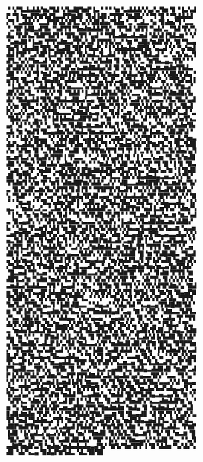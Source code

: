 ▝▝▞▜▃▙▟▟▞▅▞▜▟▝▞▙▟█▜▅▛▐▃▝▝▝▝▅▝▃▟▟▟▞▞▄▞▃▜▅▝▊▝▐▃▚▟▛▝▜▝▆▃▛▛▇▜▟▜▃▃▛▛▇▟▊▝▊▟▐▟▊▞▜▜▛▝▇▟▉▞▝▝▜▝█▝▝▜▟▟▟▟▞▜▝▃▟▟▞▝▃▃▛▜▛▟▞▟▜▃▚▞▞▟▉▟▅▞▜▟▆▝▃▝▃▟▃▝▅▝▉▟▆▞▜▝▃▃▝▃▜▛▐▟█▃▟▜▙▝▚▟▜▜▝▜▅▟▆▟▟▟▜▞▄▝▛▜▟▝▟▜▜▝▚▟▞▃▝▜▟▝▛▞▚▟▄▝▛▟▚▃▜▟▛▜▟▜▝▝█▜▄▜▜▝▄▟▝▝▜▜▃▟▆▃▟▃▅▟▝▟▞▟▐▜▟▃▆▝▝▞▝▃▅▟▇▝▐▃▅▝▛▜▚▟▆▃▞▜▚▞▃▛▐▜▜▜▞▃▞▝▆▝▚▟█▞▆▟▛▟▚▝▇▝▜▃▄▜▅▜▝▟▄▟▇▝█▜▃▜▃▟▉▝▉▛▐▜▙▟▚▝▐▝▟▟▅▟▅▟█▜▙▝▄▃▟▝▞▝▚▞▆▟▟▟▐▜▛▝▃▞▟▛▐▃▛▜▚▜▛▝▉▞▅▟▃▜▃▟▟▝▝▛▐▞▅▝█▟▃▟▝▃▝▃▜▞▅▃▜▟▜▃▚▞▞▜▅▃▟▝▅▞▙▝▜▟▝▟▟▃▚▞▙▟▆▝▊▝▇▞▙▝▃▝▇▜▙▃▄▃▜▜▞▝▝▟▚▟▛▞▞▛▐▝▜▞▞▝▚▟▛▃▚▃▆▟▇▟▄▞▟▝▉▝▞▜▝▞▅▞▜▃▆▃▆▟▅▜▜▟▃▟▉▝▝▝▟▝▜▝▆▟▝▜▟▟▐▜▜▟▄▟▅▃▜▞▆▟▄▝▛▟▃▞▆▜▟▟▚▝▞▟█▞▛▟▄▝▅▜▜▝█▃▄▜▃▜▅▟█▞▚▟▟▞▜▝▟▃▛▃▜▃▛▃▟▝▜▟▄▟▄▜▛▞▚▞▝▜▜▟▚▟▐▝▐▃▙▞▚▝▃▟▟▃▙▝▉▞▅▃▃▃▚▞▅▟▛▟▝▝▄▜▛▞▜▟▛▞▙▃▃▞▞▞▝▛▇▃▞▟▛▞▟▞▜▃▝▝▜▞▞▝▊▝▜▟▟▝▐▃▟▟▐▟▜▟▞▜▞▞▃▃▝▝▉▟▅▞▛▟▇▟▉▞▙▟▞▝▇▟▄▟▟▝▉▜▄▜▙▟▃▟█▃▞▃▄▝▇▞▟▜▟▝▅▝▃▟▚▜▞▃▄▃▚▜▃▜▙▞▄▟▞▞▅▝█▜▄▝▝▟▚▜▛▞▞▃▞▝▟▃▛▃▅▜▙▞▚▜▝▞▝▜▛▞▟▟▞▃▙▃▜▝▃▜▙▟▛▞▃▞▞▃▄▜▞▞▛▜▙▃▃▃▜▟▇▟▚▃▄▝▄▝▊▟▝▃▆▝▞▛▐▟▟▞▚▟█▟▚▃▟▝▃▝█▟▞▃▛▝▄▃▜▝▐▟▐▟▅▟▃▟▉▜▚▟▝▝▇▝▝▝█▟▟▃▝▟▝▝▛▞▝▝▃▞▅▜▚▃▄▞▝▟▝▝▞▜▞▝▄▝▆▞▅▝▊▟█▃▆▃▅▟▚▜▄▜▝▝▊▟▆▟▄▝▄▞▜▞▄▞▙▟▅▜▙▃▙▝▆▝▅▟▜▝▉▃▄▟▆▞▙▞▅▟▃▜▅▃▅▃▃▟▞▟▃▜▚▞▚▛▐▃▆▃▝▟▊▟▛▟▝▞▝▝▐▟▞▞▆▃▃▝▞▝▟▟▚▟█▝▃▟▄▜▟▝▝▃▆▟▚▃▝▞▞▜▛▝▝▝▆▝▚▟▃▜▅▃▟▟▚▃▟▟▄▜▟▜▄▝▟▟▟▝▛▟▆▝█▝▊▞▜▝▝▞▆▟▆▜▟▞▚▛▇▟▜▃▜▝█▃▜▟█▞▅▝▟▜▅▝▉▝▃▜▜▟▆▝▚▟▊▝▉▝▛▛▇▞▛▜▝▜▝▛▐▝▃▜▚▝▄▜▃▜▞▟▅▞▄▜▅▃▅▜▃▞▄▜▄▟▚▜▜▛▐▝▛▃▃▝▝▃▞▝▛▞▄▟▜▝▊▝▐▝▃▃▚▃▅▝▜▃▜▞▅▟▊▟▇▝▞▜▅▞▝▟▊▃▙▞▄▟▅▞▛▝▚▝▝▝▆▟▃▜▝▟█▝▚▜▞▃▛▝▜▝█▝▐▝▊▝▉▃▝▃▆▝▃▞▛▝▅▟▇▝▃▟▚▜▛▟▐▛▇▟▇▟▟▜▅▜▜▃▛▜▚▃▝▟▆▞▄▞▆▝▐▝▉▟▊▟▊▝▉▜▜▃▞▝▆▃▝▃▜▛▇▜▚▜▜▛▇▃▚▞▜▃▃▜▟▞▞▟▄▟▆▟▄▃▅▃▞▞▞▜▞▜▜▟▆▜▝▞▆▝▛▝▆▜▝▟▆▟█▛▇▞▟▟▞▃▞▞▝▟█▃▃▟▇▟█▜▛▞▆▃▆▟▚▞▜▞▃▝▊▞▚▟▛▃▆▞▙▞▟▜▜▝▊▟▐▜▝▝▜▜▛▜▚▜▃▟▜▝▚▞▞▞▟▜▃▟▜▟▜▟▚▞▚▝▜▟▛▝▝▃▛▝▃▞▚▞▅▜▄▟▄▜▛▟▊▃▄▞▚▟▞▟▃▟▃▟▃▜▛▝█▜▚▟▚▞▞▝▇▝▝▝▆▃▆▝▝▝▉▃▚▟▆▞▆▛▐▝▃▟▊▃▝▞▜▟▃▜▙▞▝▟▟▜▃▝▞▟▄▃▃▟▃▝▐▞▄▃▝▝▆▟▞▃▞▃▝▃▙▞▟▜▄▝▃▞▟▟▟▟▛▃▚▝▟▟▛▛▇▝▅▟▐▃▆▜▚▞▝▟▆▞▚▝▐▝▅▝▅▝▆▝▆▟▚▝▊▟▝▝▜▝▜▞▛▟█▝▛▟▜▝▝▝▜▃▆▟▚▟▄▞▅▃▆▝▆▃▚▟▃▝▊▃▄▟▚▝▞▝▟▜▚▟▟▜▅▃▚▃▃▃▚▞▅▟▚▝▐▃▟▃▚▜▃▟▉▟▆▃▅▞▟▟▉▞▙▝▝▟▃▝▛▃▅▜▝▟▟▝▅▝▇▞▚▟▐▜▄▜▞▟▟▞▞▞▙▃▄▜▃▟▄▞▙▜▄▃▆▝▄▃▅▃▅▛▇▜▛▃▆▟▊▜▚▞▃▞▜▜▃▜▚▞▟▝▅▞▝▟▆▝▟▃▄▟▛▃▜▜▙▃▄▃▃▟▄▞▞▞▅▃▜▟▝▟▊▃▜▝▆▛▐▃▜▝▐▝▅▜▚▟▉▛▇▟▃▟▞▃▄▛▐▛▐▝▚▃▞▃▟▜▄▟▄▝▞▞▟▜▜▃▛▟▝▞▆▟▟▞▙▞▝▃▞▞▃▞▆▟▇▟▟▃▆▝▇▟▄▜▜▝▜▜▜▝▇▞▜▝▞▃▅▟▊▜▝▃▆▜▅▞▄▟▜▟▃▞▄▃▃▜▟▟▚▝▞▟▉▞▚▜▟▟▉▝█▝▆▝▛▟█▟█▃▝▜▄▟▄▝▟▞▅▃▞▝▐▝▟▞▙▟▐▜▝▞▚▜▄▃▟▃▛▝▅▞▅▟▟▜▃▜▝▛▐▟▚▟▉▝▅▟▛▟▚▞▜▟▆▞▆▜▝▛▇▟▊▃▆▟▚▝▊▃▃▟▜▃▝▃▙▞▝▞▆▃▆▟▅▜▅▞▆▃▄▜▅▜▜▟▞▝█▃▅▟▝▜▚▃▅▝▝▞▛▞▅▟▉▟▉▃▃▞▆▛▐▞▜▟▇▜▛▝▛▃▞▝▊▟▇▝▛▜▜▝▇▟█▜▃▞▆▝▚▟▆▝▅▟▞▜▃▜▞▝▞▜▝▟▚▞▛▟▚▜▛▝▛▃▝▟▞▜▚▝▊▞▞▞▛▞▅▃▅▟▃▞▙▟▟▃▃▜▜▝▐▃▄▟▝▝▇▃▝▝▊▜▅▝▉▝▜▜▝▞▝▞▛▞▟▜▛▟▆▞▄▝▇▟▅▝▉▟▞▜▚▃▟▛▐▟▄▟█▃▞▟▞▞▝▞▆▜▛▟▝▟▚▜▜▝▇▜▟▝▊▝▆▞▆▝▇▃▄▛▇▜▜▟▉▜▞▃▝▟▚▜▃▜▙▞▞▜▛▜▃▝▝▝▞▝▝▜▄▜▃▜▝▃▛▟▞▞▛▃▞▟▄▝▜▜▜▜▅▜▃▞▛▜▙▞▄▃▜▝▐▟▊▟█▃▃▝▝▟▄▃▞▝▞▟▄▜▟▝▚▃▄▃▄▜▜▟█▟▊▜▟▝▆▝▚▛▐▟▚▞▜▃▄▟▆▞▆▞▙▃▚▃▛▜▅▟▆▟▄▟▝▃▄▝▇▝▝▟▜▞▝▟▇▃▃▜▟▜▃▞▚▃▝▟█▞▟▝▃▝▞▝▟▟▄▃▝▞▙▞▄▃▄▝▝▃▄▟▞▞▄▝▉▝▃▜▃▝▃▟▄▝▛▝▜▜▟▞▛▞▟▟▊▜▚▞▙▞▆▃▄▞▞▟▜▝▅▝▆▃▙▟▜▝▆▞▞▃▝▞▅▝▃▝▐▜▟▃▞▝▛▃▃▝▆▟▅▜▃▟▃▛▇▃▛▜▛▞▚▃▛▜▟▃▟▜▄▜▚▞▙▝▚▞▄▟▉▞▛▟▊▃▛▟▄▃▜▟▇▟▄▝▆▝▞▝▃▝▐▛▇▟▝▟▐▃▞▟▄▝█▝▛▟▆▝▛▞▛▞▃▜▃▟▞▟▐▞▙▟▉▝▉▞▟▞▄▜▃▜▅▟█▞▃▟▃▛▐▞▃▜▟▝▇▟▃▃▞▞▛▝▅▟▆▟▊▟▉▞▚▛▇▝█▜▄▝▉▜▛▜▅▞▝▜▜▃▟▞▚▃▚▟▛▃▟▝▞▝▐▞▚▝▐▟▇▝▃▟▊▟▟▟▝▞▅▞▙▝▐▜▚▟▅▟▜▞▃▟█▃▛▃▛▝▇▃▙▃▄▜▙▃▃▟▟▃▝▝▜▝▞▜▝▜▄▟▚▝▃▃▆▝▉▞▄▝▄▝▝▞▚▞▞▟▆▜▚▃▄▛▐▞▃▞▚▝▆▃▄▟▟▃▜▜▛▝█▞▛▟▛▞▚▃▆▃▅▝█▃▜▃▙▃▟▜▃▞▛▝▉▝▛▜▄▟▉▃▃▜▛▞▄▝▜▜▙▝▉▝▚▃▞▝▚▃▞▃▄▟▊▜▃▜▟▟▄▃▟▟▊▟▊▝▆▟▛▃▟▛▐▞▟▞▛▟▞▃▞▟▅▞▚▃▛▛▐▜▜▟▇▟▞▃▙▜▄▃▙▞▄▞▄▃▃▜▛▞▝▃▃▝▜▝▄▝▚▜▝▝▐▝▄▟▞▃▅▟▐▃▅▟▐▟▜▝▆▃▃▝▉▞▜▝▇▞▅▝▇▃▙▜▙▞▃▃▞▞▟▝▇▃▄▞▆▃▜▜▛▃▟▟▅▞▝▟▆▜▄▝▐▞▛▛▇▜▝▝▃▜▚▜▞▜▙▝▆▃▙▞▙▟▚▟▄▃▄▜▝▃▜▞▃▞▄▞▝▃▟▞▚▛▇▝▆▟▟▝▜▃▄▟▇▞▄▝▆▟▟▝█▞▛▜▟▜▄▃▅▃▄▞▙▝▇▝▞▝▟▜▚▃▝▟▇▞▟▝▄▞▃▟▐▛▐▝▝▟▃▜▃▝▊▃▟▃▞▜▅▟▛▞▚▃▃▟▆▟▟▛▇▝▄▝▅▝▚▝▆▃▛▞▟▜▞▟▛▃▅▃▟▜▛▞▛▜▞▜▅▟▆▟▆▝▅▟▄▝▊▝▆▟▅▟▃▞▄▞▚▟▊▟▉▟▆▟▅▝▛▟▚▝▝▞▝▜▟▜▟▟▞▛▇▞▃▃▆▝█▝█▃▄▟▊▝▟▝▛▞▜▝▞▃▛▞▃▜▜▝▆▟▝▜▟▟▆▃▞▜▜▝▇▃▛▃▚▝▊▃▅▜▛▞▅▝▆▟▜▟▄▃▅▟▐▜▃▝▅▜▛▟▃▟▉▛▇▟▛▛▇▝▄▞▃▞▃▟▄▟▐▜▟▟▚▞▝▛▇▜▟▜▝▟▇▝▄▝▛▟▜▜▃▟▟▃▝▛▇▛▐▟▊▝▐▞▄▟▃▞▄▃▞▞▆▜▄▝▅▞▝▜▅▟▊▝▊▞▙▜▃▜▄▃▆▜▝▜▞▝▊▝▅▃▆▝█▝▉▞▃▞▚▜▄▃▚▝█▝▃▟▊▟▉▃▙▞▝▜▛▝▐▞▞▝▚▜▅▃▄▞▞▝▟▟█▝▚▃▝▝▃▜▄▟▇▜▅▟▛▃▜▝▅▟▅▞▅▟▄▟▄▟▄▃▟▜▞▝▇▜▞▜▅▜▛▛▐▝█▝▟▟▅▝▚▞▟▞▚▟▊▝▟▞▚▃▄▝▉▟▄▛▇▜▟▃▝▟▃▜▉▜▉
